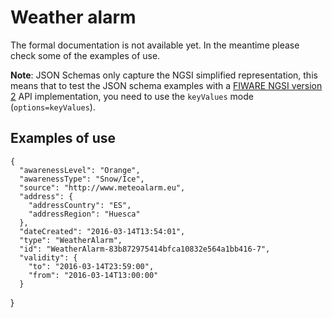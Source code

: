# Weather alarm

The formal documentation is not available yet. In the meantime please check some of the examples of use.

**Note**: JSON Schemas only capture the NGSI simplified representation, this means that to test the JSON schema examples with
a [FIWARE NGSI version 2](http://fiware.github.io/specifications/ngsiv2/stable) API implementation, you need to use the `keyValues`
mode (`options=keyValues`).

## Examples of use

    {
      "awarenessLevel": "Orange",
      "awarenessType": "Snow/Ice",
      "source": "http://www.meteoalarm.eu",
      "address": {
        "addressCountry": "ES",
        "addressRegion": "Huesca"
      },
      "dateCreated": "2016-03-14T13:54:01",
      "type": "WeatherAlarm",
      "id": "WeatherAlarm-83b872975414bfca10832e564a1bb416-7",
      "validity": {
        "to": "2016-03-14T23:59:00",
        "from": "2016-03-14T13:00:00"
      }
}